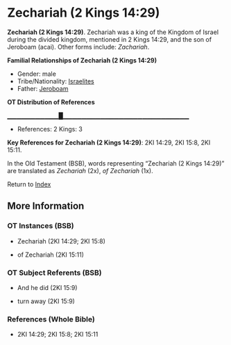 # Zechariah (2 Kings 14:29)
**Zechariah (2 Kings 14:29)**. 
Zechariah was a king of the Kingdom of Israel during the divided kingdom, mentioned in 2 Kings 14:29, and the son of Jeroboam (acai). 
Other forms include: 
*Zachariah*. 




**Familial Relationships of Zechariah (2 Kings 14:29)**


* Gender: male
* Tribe/Nationality: [Israelites](../../../groups/md/acai/Israel.md)
* Father: [Jeroboam](Jeroboam.2.md)


**OT Distribution of References**

▁▁▁▁▁▁▁▁▁▁▁█▁▁▁▁▁▁▁▁▁▁▁▁▁▁▁▁▁▁▁▁▁▁▁▁▁▁▁
* References: 2 Kings: 3



**Key References for Zechariah (2 Kings 14:29)**: 
2KI 14:29, 2KI 15:8, 2KI 15:11. 


In the Old Testament (BSB), words representing “Zechariah (2 Kings 14:29)” are translated as 
*Zechariah* (2x), *of Zechariah* (1x). 




Return to [Index](00-Index.md)

## More Information

### OT Instances (BSB)

* Zechariah (2KI 14:29; 2KI 15:8)

* of Zechariah (2KI 15:11)



### OT Subject Referents (BSB)

* And he did (2KI 15:9)

* turn away (2KI 15:9)



### References (Whole Bible)

* 2KI 14:29; 2KI 15:8; 2KI 15:11



